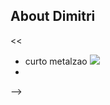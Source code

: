 ## About Dimitri

<<

- curto metalzao
  <img src="ttps://th.bing.com/th/id/R.84be48ca213f55c3233da03697535260?rik=3pZSlqIw6OpdDw&pid=ImgRaw&r=0">
- 
-->
